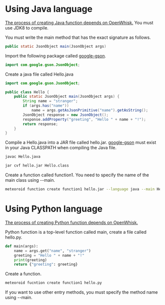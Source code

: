 # Using Java language
[The process of creating Java function depends on OpenWhisk.](https://github.com/apache/openwhisk/blob/master/docs/actions-java.md)
You must use JDK8 to compile.

You must write the main method that has the exact signature as follows.

```java
public static JsonObject main(JsonObject args)
```

Import the following package called [google-gson](https://github.com/google/gson).

```java
import com.google.gson.JsonObject;
```

Create a java file called Hello.java

```java
import com.google.gson.JsonObject;

public class Hello {
    public static JsonObject main(JsonObject args) {
        String name = "stranger";
        if (args.has("name"))
            name = args.getAsJsonPrimitive("name").getAsString();
        JsonObject response = new JsonObject();
        response.addProperty("greeting", "Hello " + name + "!");
        return response;
    }
}
```

Compile a Hello.java into a JAR file called hello.jar.
[google-gson](https://github.com/google/gson) must exist in your Java CLASSPATH when compiling the Java file.

```bash
javac Hello.java
```

```bash
jar cvf hello.jar Hello.class
```

Create a function called function1.
You need to specify the name of the main class using --main.

```bash
meteoroid function create function1 hello.jar --language java --main Hello
```

# Using Python language
[The process of creating Python function depends on OpenWhisk.](https://github.com/apache/openwhisk/blob/master/docs/actions-python.md)


Python function is a top-level function called main, create a file called hello.py.

```python
def main(args):
    name = args.get("name", "stranger")
    greeting = "Hello " + name + "!"
    print(greeting)
    return {"greeting": greeting}
```


Create a function.

```bash
meteoroid fucntion create function1 hello.py
```

If you want to use other entry methods, you must specify the method name using --main.
